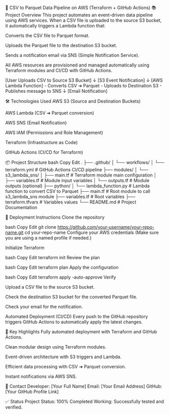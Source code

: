 📄 CSV to Parquet Data Pipeline on AWS (Terraform + GitHub Actions)
📚 Project Overview
This project automates an event-driven data pipeline using AWS services.
When a CSV file is uploaded to the source S3 bucket, it automatically triggers a Lambda function that:

Converts the CSV file to Parquet format.

Uploads the Parquet file to the destination S3 bucket.

Sends a notification email via SNS (Simple Notification Service).

All AWS resources are provisioned and managed automatically using Terraform modules and CI/CD with GitHub Actions.

[User Uploads CSV to Source S3 Bucket]
                   ↓
         [S3 Event Notification]
                   ↓
            [AWS Lambda Function]
         - Converts CSV ➔ Parquet
         - Uploads to Destination S3
         - Publishes message to SNS
                   ↓
             [Email Notification]


🛠️ Technologies Used
AWS S3 (Source and Destination Buckets)

AWS Lambda (CSV ➔ Parquet conversion)

AWS SNS (Email Notification)

AWS IAM (Permissions and Role Management)

Terraform (Infrastructure as Code)

GitHub Actions (CI/CD for Terraform)



📦 Project Structure
bash
Copy
Edit
.
├── .github/
│   └── workflows/
│       └── terraform.yml         # GitHub Actions CI/CD pipeline
├── modules/
│   └── s3_lambda_sns/
│       ├── main.tf               # Terraform module main configuration
│       ├── variables.tf          # Module input variables
│       └── outputs.tf            # Module outputs (optional)
├── python/
│   └── lambda_function.py        # Lambda function to convert CSV to Parquet
├── main.tf                       # Root module to call s3_lambda_sns module
├── variables.tf                  # Root variables
├── terraform.tfvars              # Variables values
└── README.md                     # Project Documentation

🚀 Deployment Instructions
Clone the repository

bash
Copy
Edit
git clone https://github.com/your-username/your-repo-name.git
cd your-repo-name
Configure your AWS credentials
(Make sure you are using a named profile if needed.)

Initialize Terraform

bash
Copy
Edit
terraform init
Review the plan

bash
Copy
Edit
terraform plan
Apply the configuration

bash
Copy
Edit
terraform apply -auto-approve
Verify

Upload a CSV file to the source S3 bucket.

Check the destination S3 bucket for the converted Parquet file.

Check your email for the notification.

Automated Deployment (CI/CD)
Every push to the GitHub repository triggers GitHub Actions to automatically apply the latest changes.

🎯 Key Highlights
Fully automated deployment with Terraform and GitHub Actions.

Clean modular design using Terraform modules.

Event-driven architecture with S3 triggers and Lambda.

Efficient data processing with CSV ➔ Parquet conversion.

Instant notifications via AWS SNS.

📧 Contact
Developer: [Your Full Name]
Email: [Your Email Address]
GitHub: [Your GitHub Profile Link]

✅ Status
Project Status: 100% Completed
Working: Successfully tested and verified.